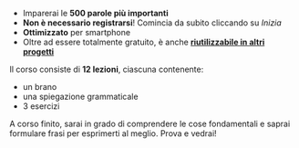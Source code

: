 - Imparerai le **500 parole più importanti**
- **Non è necessario registrarsi**! Comincia da subito cliccando su *Inizia*
- **Ottimizzato** per smartphone
- Oltre ad essere totalmente gratuito, è anche **[riutilizzabile in altri progetti](https://github.com/Esperanto/kurso-zagreba-metodo)**

Il corso consiste di **12 lezioni**, ciascuna contenente:

- un brano
- una spiegazione grammaticale
- 3 esercizi

A corso finito, sarai in grado di comprendere le cose fondamentali e saprai formulare frasi per esprimerti al meglio. Prova e vedrai!
